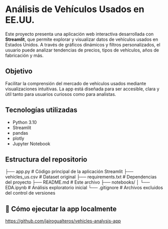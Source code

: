 # Análisis de Vehículos Usados en EE.UU.

Este proyecto presenta una aplicación web interactiva desarrollada con **Streamlit**, que permite explorar y visualizar datos de vehículos usados en Estados Unidos. A través de gráficos dinámicos y filtros personalizados, el usuario puede analizar tendencias de precios, tipos de vehículos, años de fabricación y más.

## Objetivo

Facilitar la comprensión del mercado de vehículos usados mediante visualizaciones intuitivas. La app está diseñada para ser accesible, clara y útil tanto para usuarios curiosos como para analistas.

## Tecnologías utilizadas

- Python 3.10
- Streamlit
- pandas
- plotly
- Jupyter Notebook

## Estructura del repositorio

├── app.py # Código principal de la aplicación Streamlit 
├── vehicles_us.csv # Dataset original 
├── requirements.txt # Dependencias del proyecto 
├── README.md # Este archivo 
├── notebooks/ 
│ └── EDA.ipynb # Análisis exploratorio inicial 
└── .gitignore # Archivos excluidos del control de versiones

## 🚀 Cómo ejecutar la app localmente

https://github.com/jairogualteros/vehicles-analysis-app


